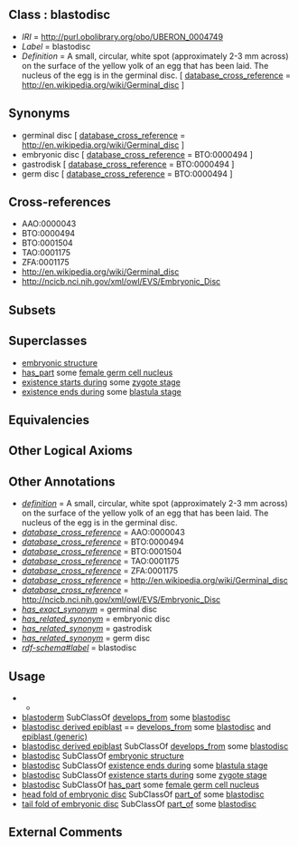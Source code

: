 
## Class : blastodisc

 * *IRI* = http://purl.obolibrary.org/obo/UBERON_0004749
 * *Label* = blastodisc
 * *Definition* = A small, circular, white spot (approximately 2-3 mm across) on the surface of the yellow yolk of an egg that has been laid. The nucleus of the egg is in the germinal disc. [ [database_cross_reference](../../ef/oboInOwl#hasDbXref.md) = http://en.wikipedia.org/wiki/Germinal_disc ]

## Synonyms

 * germinal disc [ [database_cross_reference](../../ef/oboInOwl#hasDbXref.md) = http://en.wikipedia.org/wiki/Germinal_disc ]
 * embryonic disc [ [database_cross_reference](../../ef/oboInOwl#hasDbXref.md) = BTO:0000494 ]
 * gastrodisk [ [database_cross_reference](../../ef/oboInOwl#hasDbXref.md) = BTO:0000494 ]
 * germ disc [ [database_cross_reference](../../ef/oboInOwl#hasDbXref.md) = BTO:0000494 ]

## Cross-references

 * AAO:0000043
 * BTO:0000494
 * BTO:0001504
 * TAO:0001175
 * ZFA:0001175
 * http://en.wikipedia.org/wiki/Germinal_disc
 * http://ncicb.nci.nih.gov/xml/owl/EVS/Embryonic_Disc

## Subsets


## Superclasses

 * [embryonic structure](../../UBERON/50/UBERON_0002050.md)
 * [has_part](../../BFO/51/BFO_0000051.md) some [female germ cell nucleus](../../GO/74/GO_0001674.md)
 * [existence starts during](../../RO/88/RO_0002488.md) some [zygote stage](../../UBERON/06/UBERON_0000106.md)
 * [existence ends during](../../RO/92/RO_0002492.md) some [blastula stage](../../UBERON/08/UBERON_0000108.md)

## Equivalencies


## Other Logical Axioms


## Other Annotations

 * *[definition](../../IAO/15/IAO_0000115.md)* = A small, circular, white spot (approximately 2-3 mm across) on the surface of the yellow yolk of an egg that has been laid. The nucleus of the egg is in the germinal disc.
 * *[database_cross_reference](../../ef/oboInOwl#hasDbXref.md)* = AAO:0000043
 * *[database_cross_reference](../../ef/oboInOwl#hasDbXref.md)* = BTO:0000494
 * *[database_cross_reference](../../ef/oboInOwl#hasDbXref.md)* = BTO:0001504
 * *[database_cross_reference](../../ef/oboInOwl#hasDbXref.md)* = TAO:0001175
 * *[database_cross_reference](../../ef/oboInOwl#hasDbXref.md)* = ZFA:0001175
 * *[database_cross_reference](../../ef/oboInOwl#hasDbXref.md)* = http://en.wikipedia.org/wiki/Germinal_disc
 * *[database_cross_reference](../../ef/oboInOwl#hasDbXref.md)* = http://ncicb.nci.nih.gov/xml/owl/EVS/Embryonic_Disc
 * *[has_exact_synonym](../../ym/oboInOwl#hasExactSynonym.md)* = germinal disc
 * *[has_related_synonym](../../ym/oboInOwl#hasRelatedSynonym.md)* = embryonic disc
 * *[has_related_synonym](../../ym/oboInOwl#hasRelatedSynonym.md)* = gastrodisk
 * *[has_related_synonym](../../ym/oboInOwl#hasRelatedSynonym.md)* = germ disc
 * *[rdf-schema#label](../../el/rdf-schema#label.md)* = blastodisc

## Usage

 * -
 * [blastoderm](../../UBERON/50/UBERON_0004750.md) SubClassOf [develops_from](../../RO/02/RO_0002202.md) some [blastodisc](../../UBERON/49/UBERON_0004749.md)
 * [blastodisc derived epiblast](../../UBERON/81/UBERON_0008781.md) == [develops_from](../../RO/02/RO_0002202.md) some [blastodisc](../../UBERON/49/UBERON_0004749.md) and [epiblast (generic)](../../UBERON/32/UBERON_0002532.md)
 * [blastodisc derived epiblast](../../UBERON/81/UBERON_0008781.md) SubClassOf [develops_from](../../RO/02/RO_0002202.md) some [blastodisc](../../UBERON/49/UBERON_0004749.md)
 * [blastodisc](../../UBERON/49/UBERON_0004749.md) SubClassOf [embryonic structure](../../UBERON/50/UBERON_0002050.md)
 * [blastodisc](../../UBERON/49/UBERON_0004749.md) SubClassOf [existence ends during](../../RO/92/RO_0002492.md) some [blastula stage](../../UBERON/08/UBERON_0000108.md)
 * [blastodisc](../../UBERON/49/UBERON_0004749.md) SubClassOf [existence starts during](../../RO/88/RO_0002488.md) some [zygote stage](../../UBERON/06/UBERON_0000106.md)
 * [blastodisc](../../UBERON/49/UBERON_0004749.md) SubClassOf [has_part](../../BFO/51/BFO_0000051.md) some [female germ cell nucleus](../../GO/74/GO_0001674.md)
 * [head fold of embryonic disc](../../UBERON/46/UBERON_0009746.md) SubClassOf [part_of](../../BFO/50/BFO_0000050.md) some [blastodisc](../../UBERON/49/UBERON_0004749.md)
 * [tail fold of embryonic disc](../../UBERON/47/UBERON_0009747.md) SubClassOf [part_of](../../BFO/50/BFO_0000050.md) some [blastodisc](../../UBERON/49/UBERON_0004749.md)

## External Comments


